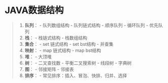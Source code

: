 # JAVA数据结构  
>1. **队列**：
    - 队列数组结构
    - 队列链式结构
    - 顺序队列
    - 循环队列
    - 优先队列
>2. **栈**：
    - 栈链式结构
    - 栈数组结构
>4. **集合**：
    - set 链式结构
    - set bst结构
    - 并查集
>5. **映射**：
    - map 链式结构
    - map bst结构
>6. **堆**：
    - 大顶堆
>7. **树**：
    - 二叉查找数
    - 平衡二叉搜索树
    - 线段树
    - 字典树
>8. **图**：
    - 邻接矩阵
    - 邻接表
>8. **排序**：
    - 常见排序：插入、冒泡、快排、归并、选择
